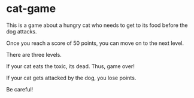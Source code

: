 # cat-game
This is a game about a hungry cat who needs to get to its food before the dog attacks.

Once you reach a score of 50 points, you can move on to the next level.

There are three levels.

If your cat eats the toxic, its dead. Thus, game over!

If your cat gets attacked by the dog, you lose points.

Be careful!


